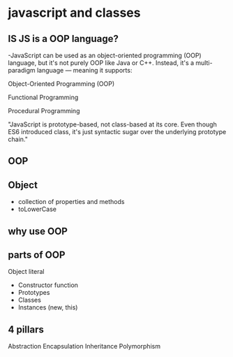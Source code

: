 # javascript and classes

## IS JS is a OOP language?
-JavaScript can be used as an object-oriented programming (OOP) language, but it's not purely OOP like Java or C++. Instead, it's a multi-paradigm language — meaning it supports:

Object-Oriented Programming (OOP)

Functional Programming

Procedural Programming

"JavaScript is prototype-based, not class-based at its core.
Even though ES6 introduced class, it's just syntactic sugar over the underlying prototype chain."



## OOP

## Object
- collection of properties and methods
- toLowerCase

## why use OOP

## parts of OOP
Object literal 

- Constructor function
- Prototypes
- Classes
- Instances (new, this)


## 4 pillars
Abstraction
Encapsulation
Inheritance
Polymorphism